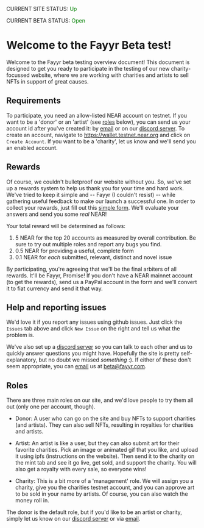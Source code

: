 CURRENT SITE STATUS: <span style="color:green">Up</span>

CURRENT BETA STATUS: <span style="color:green">Open</span>

# Welcome to the Fayyr Beta test!

Welcome to the Fayyr beta testing overview document! This document is designed to get you ready to participate in the 
testing of our new charity-focussed website, where we are working with charities and artists to sell NFTs in support 
of great causes.

## Requirements


To participate, you need an allow-listed NEAR account on testnet. If you want to be a 'donor' or an 'artist' (see [roles](#roles) below), 
you can send us your account id after you've created it: by [email](mailto:beta@fayyr.com) or on our [discord server](https://discord.gg/MG8JeeuwYV). 
To create an account, navigate to https://wallet.testnet.near.org and click on `Create Account`. If you want to be a 'charity', let us know and we'll 
send you an enabled account.

## Rewards

Of course, we couldn't bulletproof our website without you. So, we've set up a rewards system to help us thank you for
your time and hard work.  We've tried to keep it simple and -- Fayyr (I couldn't resist) -- while gathering useful feedback
to make our launch a successful one. In order to collect your rewards, just fill out this [simple form](https://docs.google.com/forms/d/e/1FAIpQLSdpf8IdaUn1Yp9TDgMOr_1DwH_OBGYhkSuSPwgKurvGwSd2tA/viewform?usp=sf_link). We'll evaluate
your answers and send you some *real* NEAR!

Your total reward will be determined as follows:

1. 5 NEAR for the top 20 accounts as measured by overall contribution. Be sure to try out multiple roles and report any bugs you find.  
1. 0.5 NEAR for providing a useful, complete form
2. 0.1 NEAR for *each* submitted, relevant, distinct and novel issue 

By participating, you're agreeing that we'll be the final arbiters of all rewards. It'll be Fayyr, Promise! If you don't have a NEAR mainnet
account (to get the rewards), send us a PayPal account in the form and we'll convert it to fiat currency and send it that way.

## Help and reporting issues

We'd love it if you report any issues using github issues. Just click the `Issues` tab above and click `New Issue` on the 
right and tell us what the problem is.

We've also set up a [discord server](https://discord.gg/MG8JeeuwYV) so you can talk to each other and us to quickly answer questions you might have.  Hopefully
the site is pretty self-explanatory, but no doubt we missed *something* :).  If either of these don't seem appropriate, you can [email](mailto:beta@fayyr.com) us at
beta@fayyr.com.

## <a name="roles">Roles</a>

There are three main roles on our site, and we'd love people to try them all out (only one per account, though).

- Donor: A user who can go on the site and buy NFTs to support charities (and artists). They can also sell NFTs, resulting in royalties for charities and artists.

- Artist: An artist is like a user, but they can also submit art for their favorite charities. Pick an image or animated gif that you like, and upload it using ipfs (instructions on the website). Then send it to the charity on the mint tab and see it go live, get sold, and support the charity. You will also get a royalty with every sale, so everyone wins!

- Charity: This is a bit more of a 'management' role. We will assign you a charity, give you the charities testnet account, and you can approve art to be sold in your name by artists. Of course, you can also watch the money roll in.

The donor is the default role, but if you'd like to be an artist or charity, simply let us know on our [discord server](https://discord.gg/MG8JeeuwYV) or via [email](mailto:beta@fayyr.com).
